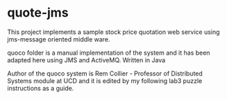 # quote-jms

This project implements a sample stock price quotation web service using jms-message oriented middle ware.

quoco folder is a manual implementation of the system and it has been adapted here using JMS and ActiveMQ. Written in Java

Author of the quoco system is Rem Collier - Professor of Distributed Systems module at UCD and it is edited by my following lab3 puzzle instructions as a guide.

